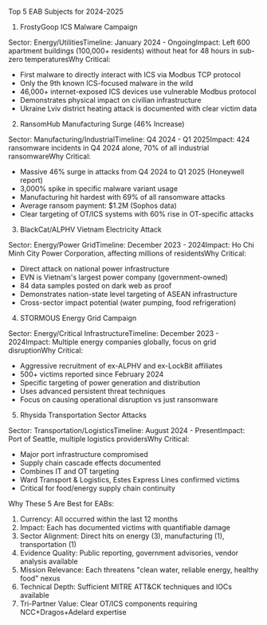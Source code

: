 Top 5 EAB Subjects for 2024-2025

  1. FrostyGoop ICS Malware Campaign

  Sector: Energy/UtilitiesTimeline: January 2024 - OngoingImpact: Left 600 apartment buildings (100,000+
  residents) without heat for 48 hours in sub-zero temperaturesWhy Critical:
  - First malware to directly interact with ICS via Modbus TCP protocol
  - Only the 9th known ICS-focused malware in the wild
  - 46,000+ internet-exposed ICS devices use vulnerable Modbus protocol
  - Demonstrates physical impact on civilian infrastructure
  - Ukraine Lviv district heating attack is documented with clear victim data

  2. RansomHub Manufacturing Surge (46% Increase)

  Sector: Manufacturing/IndustrialTimeline: Q4 2024 - Q1 2025Impact: 424 ransomware incidents in Q4 2024
  alone, 70% of all industrial ransomwareWhy Critical:
  - Massive 46% surge in attacks from Q4 2024 to Q1 2025 (Honeywell report)
  - 3,000% spike in specific malware variant usage
  - Manufacturing hit hardest with 69% of all ransomware attacks
  - Average ransom payment: $1.2M (Sophos data)
  - Clear targeting of OT/ICS systems with 60% rise in OT-specific attacks

  3. BlackCat/ALPHV Vietnam Electricity Attack

  Sector: Energy/Power GridTimeline: December 2023 - 2024Impact: Ho Chi Minh City Power Corporation,
  affecting millions of residentsWhy Critical:
  - Direct attack on national power infrastructure
  - EVN is Vietnam's largest power company (government-owned)
  - 84 data samples posted on dark web as proof
  - Demonstrates nation-state level targeting of ASEAN infrastructure
  - Cross-sector impact potential (water pumping, food refrigeration)

  4. STORMOUS Energy Grid Campaign

  Sector: Energy/Critical InfrastructureTimeline: December 2023 - 2024Impact: Multiple energy companies
  globally, focus on grid disruptionWhy Critical:
  - Aggressive recruitment of ex-ALPHV and ex-LockBit affiliates
  - 500+ victims reported since February 2024
  - Specific targeting of power generation and distribution
  - Uses advanced persistent threat techniques
  - Focus on causing operational disruption vs just ransomware

  5. Rhysida Transportation Sector Attacks

  Sector: Transportation/LogisticsTimeline: August 2024 - PresentImpact: Port of Seattle, multiple
  logistics providersWhy Critical:
  - Major port infrastructure compromised
  - Supply chain cascade effects documented
  - Combines IT and OT targeting
  - Ward Transport & Logistics, Estes Express Lines confirmed victims
  - Critical for food/energy supply chain continuity

  Why These 5 Are Best for EABs:

  1. Currency: All occurred within the last 12 months
  2. Impact: Each has documented victims with quantifiable damage
  3. Sector Alignment: Direct hits on energy (3), manufacturing (1), transportation (1)
  4. Evidence Quality: Public reporting, government advisories, vendor analysis available
  5. Mission Relevance: Each threatens "clean water, reliable energy, healthy food" nexus
  6. Technical Depth: Sufficient MITRE ATT&CK techniques and IOCs available
  7. Tri-Partner Value: Clear OT/ICS components requiring NCC+Dragos+Adelard expertise